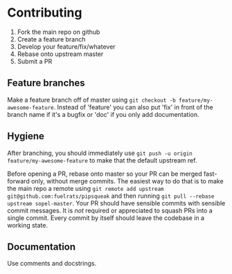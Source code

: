 # Contributing

1. Fork the main repo on github
2. Create a feature branch
3. Develop your feature/fix/whatever
4. Rebase onto upstream master
5. Submit a PR

## Feature branches

Make a feature branch off of master using `git checkout -b feature/my-awesome-feature`. Instead of 'feature' you can also put 'fix' in front of the branch name if it's a bugfix or 'doc' if you only add documentation.

## Hygiene

After branching, you should immediately use `git push -u origin feature/my-awesome-feature` to make that the default upstream ref.

Before opening a PR, rebase onto master so your PR can be merged fast-forward only, without merge commits. The easiest way to do that is to make the main repo a remote using `git remote add upstream git@github.com:fuelrats/pipsqueak` and then running `git pull --rebase upstream sopel-master`. Your PR should have sensible commits with sensible commit messages. It is *not* required or appreciated to squash PRs into a single commit. Every commit by itself should leave the codebase in a working state.

## Documentation

Use comments and docstrings.
